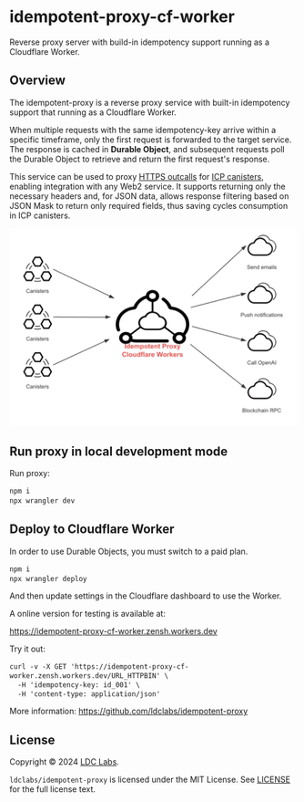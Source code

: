 # idempotent-proxy-cf-worker
Reverse proxy server with build-in idempotency support running as a Cloudflare Worker.

## Overview

The idempotent-proxy is a reverse proxy service with built-in idempotency support that running as a Cloudflare Worker.

When multiple requests with the same idempotency-key arrive within a specific timeframe, only the first request is forwarded to the target service. The response is cached in **Durable Object**, and subsequent requests poll the Durable Object to retrieve and return the first request's response.

This service can be used to proxy [HTTPS outcalls](https://internetcomputer.org/docs/current/developer-docs/smart-contracts/advanced-features/https-outcalls/https-outcalls-overview) for [ICP canisters](https://internetcomputer.org/docs/current/developer-docs/smart-contracts/overview/introduction), enabling integration with any Web2 service. It supports returning only the necessary headers and, for JSON data, allows response filtering based on JSON Mask to return only required fields, thus saving cycles consumption in ICP canisters.

![Idempotent Proxy](../../idempotent-proxy-cf-worker.webp)

## Run proxy in local development mode

Run proxy:
```bash
npm i
npx wrangler dev
```


## Deploy to Cloudflare Worker

In order to use Durable Objects, you must switch to a paid plan.

```bash
npm i
npx wrangler deploy
```

And then update settings in the Cloudflare dashboard to use the Worker.

A online version for testing is available at:

https://idempotent-proxy-cf-worker.zensh.workers.dev

Try it out:
```
curl -v -X GET 'https://idempotent-proxy-cf-worker.zensh.workers.dev/URL_HTTPBIN' \
  -H 'idempotency-key: id_001' \
  -H 'content-type: application/json'
```

More information: https://github.com/ldclabs/idempotent-proxy

## License
Copyright © 2024 [LDC Labs](https://github.com/ldclabs).

`ldclabs/idempotent-proxy` is licensed under the MIT License. See [LICENSE](../../LICENSE-MIT) for the full license text.